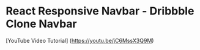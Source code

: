 # React Responsive Navbar - Dribbble Clone Navbar
[YouTube Video Tutorial] (https://youtu.be/jC6MssX3Q9M)
